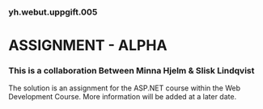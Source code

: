 ### yh.webut.uppgift.005
# ASSIGNMENT - ALPHA 

### This is a collaboration Between Minna Hjelm & Slisk Lindqvist 
The solution is an assignment for the ASP.NET course within the Web Development Course.
More information will be added at a later date.

